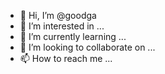 - 👋 Hi, I’m @goodga
- 👀 I’m interested in ...
- 🌱 I’m currently learning ...
- 💞️ I’m looking to collaborate on ...
- 📫 How to reach me ...

<!---
goodga/goodga is a ✨ special ✨ repository because its `README.md` (this file) appears on your GitHub profile.
You can click the Preview link to take a look at your changes.
--->
